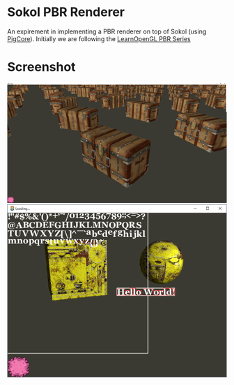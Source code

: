 # Sokol PBR Renderer
An expirement in implementing a PBR renderer on top of Sokol (using [PigCore](https://github.com/PiggybankStudios/PigCore)). Initially we are following the [LearnOpenGL PBR Series](https://learnopengl.com/PBR/Theory)

# Screenshot
![Chests Screenshot](/_media/screenshot4.png)
![Sphere and Cube With Text Screenshot](/_media/screenshot3.png)